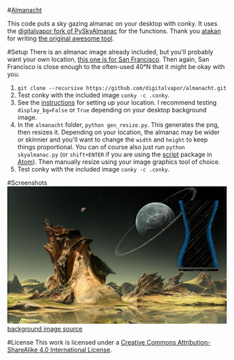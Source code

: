 #[Almanacht](https://github.com/digitalvapor/almanacht)

This code puts a sky gazing almanac on your desktop with conky. It uses the [digitalvapor fork of PySkyAlmanac](https://github.com/digitalvapor/PySkyAlmanac) for the functions. Thank you [atakan](https://github.com/atakan) for writing [the original awesome tool](https://github.com/atakan/PySkyAlmanac).

#Setup
There is an almanac image already included, but you'll probably want your own location, [this one is for San Francisco](https://digitalvapor.github.io/PySkyAlmanac/). Then again, San Francisco is close enough to the often-used 40°N that it might be okay with you.

1. `git clone --recursive https://github.com/digitalvapor/almanacht.git`
2. Test conky with the included image `conky -c .conky`.
3. See the [instructions](https://github.com/digitalvapor/PySkyAlmanac#instructions) for setting up your location. I recommend testing `display_bg=False` or `True` depending on your desktop background image.
4. In the `almanacht` folder, `python gen_resize.py`. This generates the png, then resizes it. Depending on your location, the almanac may be wider or skinnier and you'll want to change the `width` and `height` to keep things proportional. You can of course also just run `python skyalmanac.py` (or `shift+ENTER` if you are using the [script](https://atom.io/packages/script) package in [Atom](https://atom.io/)). Then manually resize using your image graphics tool of choice.
5. Test conky with the included image `conky -c .conky`.

#Screenshots
![screenshot0](screenshot0.png)
[background image  source](http://gate-to-nowhere.deviantart.com/art/Looking-Towards-Home-75210894)

#License
This work is licensed under a [Creative Commons Attribution-ShareAlike 4.0 International License](http://creativecommons.org/licenses/by-sa/4.0/).
